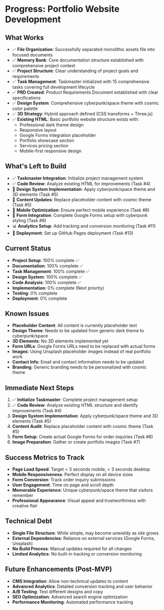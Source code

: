 # Progress: Portfolio Website Development

## What Works
- ✅ **File Organization**: Successfully separated monolithic assets file into focused documents
- ✅ **Memory Bank**: Core documentation structure established with comprehensive project context
- ✅ **Project Structure**: Clear understanding of project goals and requirements
- ✅ **Task Management**: Taskmaster initialized with 15 comprehensive tasks covering full development lifecycle
- ✅ **PRD Created**: Product Requirements Document established with clear specifications
- ✅ **Design System**: Comprehensive cyberpunk/space theme with cosmic color palette
- ✅ **3D Strategy**: Hybrid approach defined (CSS transforms + Three.js)
- ✅ **Existing HTML**: Basic portfolio website structure exists with:
  - Professional dark theme design
  - Responsive layout
  - Google Forms integration placeholder
  - Portfolio showcase section
  - Services pricing section
  - Mobile-first responsive design

## What's Left to Build
- ✅ **Taskmaster Integration**: Initialize project management system
- ✅ **Code Review**: Analyze existing HTML for improvements (Task #4)
- 🎨 **Design System Implementation**: Apply cyberpunk/space theme and 3D elements (Task #5)
- 📝 **Content Updates**: Replace placeholder content with cosmic theme (Task #5)
- 📱 **Mobile Optimization**: Ensure perfect mobile experience (Task #8)
- 🔗 **Form Integration**: Complete Google Forms setup with cyberpunk styling (Task #6)
- 📊 **Analytics Setup**: Add tracking and conversion monitoring (Task #11)
- 🚀 **Deployment**: Set up GitHub Pages deployment (Task #13)

## Current Status
- **Project Setup**: 100% complete ✅
- **Documentation**: 100% complete ✅
- **Task Management**: 100% complete ✅
- **Design System**: 100% complete ✅
- **Code Analysis**: 100% complete ✅
- **Implementation**: 0% complete (Next priority)
- **Testing**: 0% complete
- **Deployment**: 0% complete

## Known Issues
- **Placeholder Content**: All content is currently placeholder text
- **Design Theme**: Needs to be updated from generic dark theme to cyberpunk/space
- **3D Elements**: No 3D elements implemented yet
- **Form URLs**: Google Forms URLs need to be replaced with actual forms
- **Images**: Using Unsplash placeholder images instead of real portfolio work
- **Contact Info**: Email and contact information needs to be updated
- **Branding**: Generic branding needs to be personalized with cosmic theme

## Immediate Next Steps
1. ✅ **Initialize Taskmaster**: Complete project management setup
2. ✅ **Code Review**: Analyze existing HTML structure and identify improvements (Task #4)
3. **Design System Implementation**: Apply cyberpunk/space theme and 3D elements (Task #5)
4. **Content Audit**: Replace placeholder content with cosmic theme (Task #5)
5. **Form Setup**: Create actual Google Forms for order inquiries (Task #6)
6. **Image Preparation**: Gather or create portfolio images (Task #7)

## Success Metrics to Track
- **Page Load Speed**: Target < 3 seconds mobile, < 3 seconds desktop
- **Mobile Responsiveness**: Perfect display on all device sizes
- **Form Conversion**: Track order inquiry submissions
- **User Engagement**: Time on page and scroll depth
- **Memorable Experience**: Unique cyberpunk/space theme that visitors remember
- **Professional Appearance**: Visual appeal and trustworthiness with creative flair

## Technical Debt
- **Single File Structure**: While simple, may become unwieldy as site grows
- **External Dependencies**: Reliance on external services (Google Forms, Unsplash)
- **No Build Process**: Manual updates required for all changes
- **Limited Analytics**: No built-in tracking or conversion monitoring

## Future Enhancements (Post-MVP)
- **CMS Integration**: Allow non-technical updates to content
- **Advanced Analytics**: Detailed conversion tracking and user behavior
- **A/B Testing**: Test different designs and copy
- **SEO Optimization**: Advanced search engine optimization
- **Performance Monitoring**: Automated performance tracking
